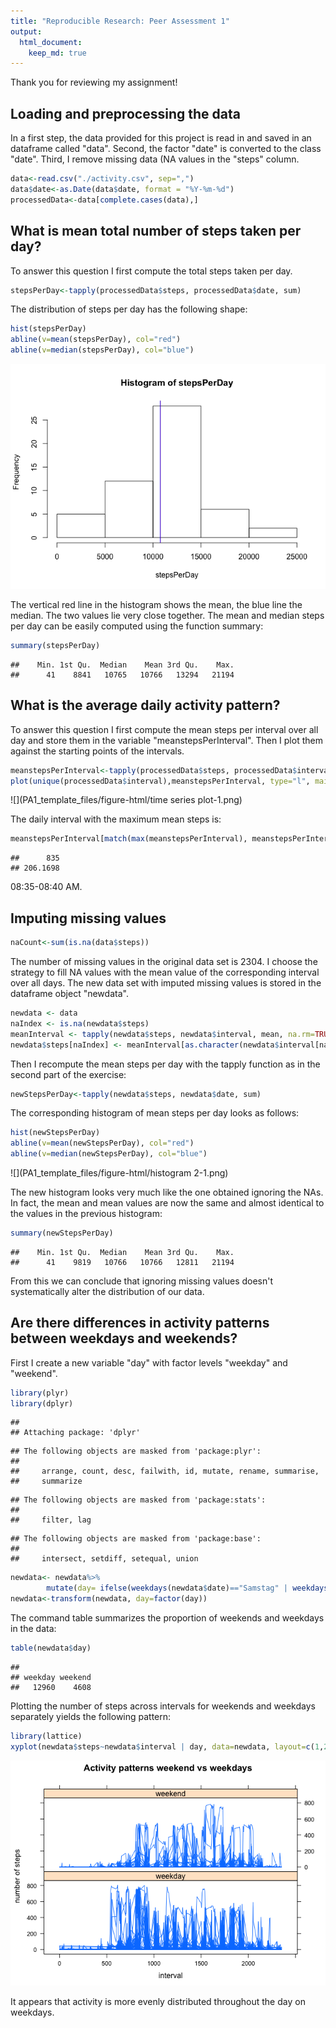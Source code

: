 ```yaml
---
title: "Reproducible Research: Peer Assessment 1"
output: 
  html_document:
    keep_md: true
---
```




Thank you for reviewing my assignment!


## Loading and preprocessing the data
In a first step, the data provided for this project is read in and saved in an dataframe called "data". Second, the factor "date" is converted to the class "date". Third, I remove missing data (NA values in the "steps" column.

```r
data<-read.csv("./activity.csv", sep=",")
data$date<-as.Date(data$date, format = "%Y-%m-%d")
processedData<-data[complete.cases(data),]
```

## What is mean total number of steps taken per day?
To answer this question I first compute the total steps taken per day.

```r
stepsPerDay<-tapply(processedData$steps, processedData$date, sum)
```
The distribution of steps per day has the following shape:

```r
hist(stepsPerDay)
abline(v=mean(stepsPerDay), col="red")
abline(v=median(stepsPerDay), col="blue")
```

![](PA1_template_files/figure-html/histogram-1.png)<!-- -->

The vertical red line in the histogram shows the mean, the blue line the median. The two values lie very close together. The mean and median steps per day can be easily computed using the function summary:

```r
summary(stepsPerDay)
```

```
##    Min. 1st Qu.  Median    Mean 3rd Qu.    Max. 
##      41    8841   10765   10766   13294   21194
```

## What is the average daily activity pattern?
To answer this question I first compute the mean steps per interval over all day and store them in the variable "meanstepsPerInterval". Then I plot them against the starting points of the intervals. 


```r
meanstepsPerInterval<-tapply(processedData$steps, processedData$interval, mean)
plot(unique(processedData$interval),meanstepsPerInterval, type="l", main = "Average daily activity pattern", xlab="time interval", ylab = "mean steps")
```

![](PA1_template_files/figure-html/time series plot-1.png)<!-- -->

The daily interval with the maximum mean steps is: 

```r
meanstepsPerInterval[match(max(meanstepsPerInterval), meanstepsPerInterval)]
```

```
##      835 
## 206.1698
```
08:35-08:40 AM.

## Imputing missing values

```r
naCount<-sum(is.na(data$steps))
```
The number of missing values in the original data set is 2304.
I choose the strategy to fill NA values with the mean value of the corresponding interval over all days.
The new data set with imputed missing values is stored in the dataframe object "newdata".


```r
newdata <- data
naIndex <- is.na(newdata$steps)
meanInterval <- tapply(newdata$steps, newdata$interval, mean, na.rm=TRUE, simplify = TRUE)
newdata$steps[naIndex] <- meanInterval[as.character(newdata$interval[naIndex])]
```

Then I recompute the mean steps per day with the tapply function as in the second part of the exercise:

```r
newStepsPerDay<-tapply(newdata$steps, newdata$date, sum)
```

The corresponding histogram of mean steps per day looks as follows:

```r
hist(newStepsPerDay)
abline(v=mean(newStepsPerDay), col="red")
abline(v=median(newStepsPerDay), col="blue")
```

![](PA1_template_files/figure-html/histogram 2-1.png)<!-- -->

The new histogram looks very much like the one obtained ignoring the NAs. In fact, the mean and mean values are now the same and almost identical to the values in the previous histogram:


```r
summary(newStepsPerDay)
```

```
##    Min. 1st Qu.  Median    Mean 3rd Qu.    Max. 
##      41    9819   10766   10766   12811   21194
```

From this we can conclude that ignoring missing values doesn't systematically alter the distribution of our data. 

## Are there differences in activity patterns between weekdays and weekends?

First I create a new variable "day" with factor levels "weekday" and "weekend".


```r
library(plyr)
library(dplyr)
```

```
## 
## Attaching package: 'dplyr'
```

```
## The following objects are masked from 'package:plyr':
## 
##     arrange, count, desc, failwith, id, mutate, rename, summarise,
##     summarize
```

```
## The following objects are masked from 'package:stats':
## 
##     filter, lag
```

```
## The following objects are masked from 'package:base':
## 
##     intersect, setdiff, setequal, union
```

```r
newdata<- newdata%>%
        mutate(day= ifelse(weekdays(newdata$date)=="Samstag" | weekdays(newdata$date)=="Sonntag", "weekend", "weekday"))
newdata<-transform(newdata, day=factor(day))
```

The command table summarizes the proportion of weekends and weekdays in the data:

```r
table(newdata$day)
```

```
## 
## weekday weekend 
##   12960    4608
```

Plotting the number of steps across intervals for weekends and weekdays separately yields the following pattern:


```r
library(lattice)
xyplot(newdata$steps~newdata$interval | day, data=newdata, layout=c(1,2), type="l", xlab="interval", ylab = "number of steps", main="Activity patterns weekend vs weekdays")
```

![](PA1_template_files/figure-html/lat-1.png)<!-- -->

It appears that activity is more evenly distributed throughout the day on weekdays.
